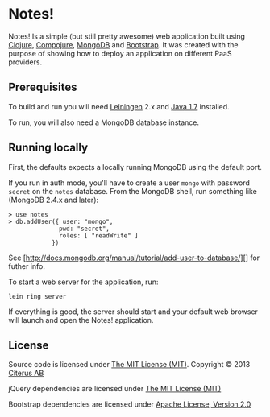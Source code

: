 # Notes!

Notes! Is a simple (but still pretty awesome) web application built using [Clojure][1], [Compojure][2], [MongoDB][3] and [Bootstrap][4]. It was
created with the purpose of showing how to deploy an application on different PaaS providers.

[1]: http://www.clojure.org
[2]: https://github.com/weavejester/compojure
[3]: http://www.mongodb.org
[4]: http://twitter.github.com/bootstrap/

## Prerequisites

To build and run you will need [Leiningen][1] 2.x and [Java 1.7][2] installed.

To run, you will also need a MongoDB database instance. 

[1]: https://github.com/technomancy/leiningen
[2]: http://java.oracle.com

## Running locally

First, the defaults expects a locally running MongoDB using the default port. 

If you run in auth mode, you'll have to create a user `mongo` with password `secret` 
on the `notes` database. From the MongoDB shell, run something like (MongoDB 2.4.x and later):

```
> use notes
> db.addUser({ user: "mongo",
              pwd: "secret",
              roles: [ "readWrite" ]
            })
```

See [http://docs.mongodb.org/manual/tutorial/add-user-to-database/][] for futher info.

To start a web server for the application, run:

```lein ring server```

If everything is good, the server should start and your default web browser will launch and open the 
Notes! application.

## License

Source code is licensed under [The MIT License (MIT)][1]. Copyright © 2013 [Citerus AB][1]

jQuery dependencies are licensed under [The MIT License (MIT)][2]

Bootstrap dependencies are licensed under [Apache License, Version 2.0][3]


[1]: http://www.citerus.se/
[2]: http://opensource.org/licenses/MIT
[3]: http://www.apache.org/licenses/LICENSE-2.0
